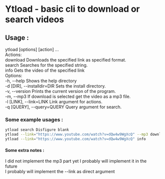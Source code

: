 # Ytload - basic cli to download or search videos
## Usage : 
ytload [options] [action]  ... \
Actions: \
   download                         Downloads the specified link as specified format. \
   search                           Searches for the specified string. \
   info                             Gets the video of the specified link \
Options: \
  -h, --help                        Shows the help directory \
  -d [DIR], --installdir=DIR        Sets the install directory. \
  -v, --version                     Prints the current version of the program. \
  -m, --mp3                         If download is selected get the video as a mp3 file. \
  -l [LINK], --link=LINK            Link argument for actions. \
  -q [QUERY], --query=QUERY         Query argument for search. 

### Some example usages : 
```bash
ytload search Disfigure blank
ytload --link="https://www.youtube.com/watch?v=dQw4w9WgXcQ" --mp3 download
ytload --link="https://www.youtube.com/watch?v=dQw4w9WgXcQ" info
```

#### Some extra notes :
I did not implement the mp3 part yet I probably will implement it in the future \
I probably will implement the --link as direct argument 